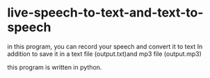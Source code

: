 # live-speech-to-text-and-text-to-speech


in this program, you can record your speech and convert it to text In addition to save it in a text file (output.txt)and mp3 file (output.mp3)

this program is written in python.
